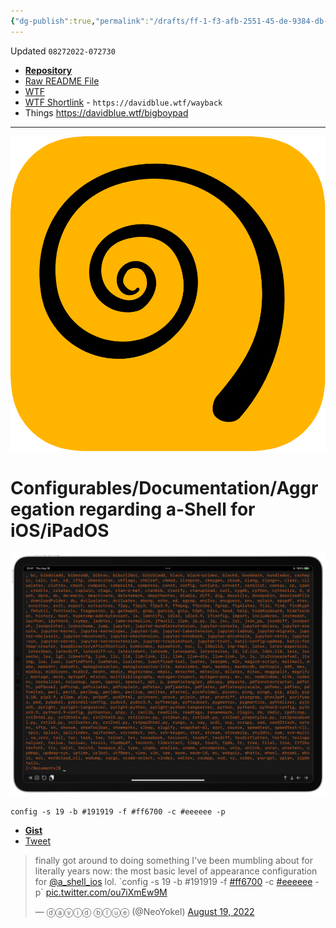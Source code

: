 ```yaml
---
{"dg-publish":true,"permalink":"/drafts/ff-1-f3-afb-2551-45-de-9384-db-403-f48-ff-55/","dgHomeLink":true,"dgPassFrontmatter":false}
---
```


Updated `08272022-072730`

- [**Repository**](https://github.com/extratone/)
- [Raw README File](https://raw.githubusercontent.com/extratone/bilge/curation/master/README.md)
- [WTF](https://davidblue.wtf/drafts/FF1F3AFB-2551-45DE-9384-DB403F48FF55.html)
- [WTF Shortlink](https://davidblue.wtf/wayback) - `https://davidblue.wtf/wayback`
- Things
https://davidblue.wtf/bigboypad
---

[![a-Shell Icon](https://github.com/extratone/aShell/raw/main/brand/icon.png)](https://apps.apple.com/us/app/a-shell/id1473805438)

# Configurables/Documentation/Aggregation regarding a-Shell for iOS/iPadOS


[![Appearance Configuration - 08182022-234900](https://github.com/extratone/aShell/raw/main/frames/AppearanceConfiguration.png)](https://www.icloud.com/sharedalbum/#B0eGgZLKuQ6jVn;F37E20DE-43D4-4BC3-A1CA-512325B8C6D0)

`config -s 19 -b #191919 -f #ff6700 -c #eeeeee -p`

<script src="https://gist.github.com/extratone/3dc1b090622bb56b49976351f0741b5d.js"></script>

- [**Gist**](https://gist.github.com/extratone/3dc1b090622bb56b49976351f0741b5d)
- [Tweet](https://twitter.com/NeoYokel/status/1560489530607763457)

<blockquote class="twitter-tweet"><p lang="en" dir="ltr">finally got around to doing something I&#39;ve been mumbling about for literally years now: the most basic level of appearance configuration for <a href="https://twitter.com/a_Shell_iOS?ref_src=twsrc%5Etfw">@a_shell_ios</a> lol. `config -s 19 -b #191919 -f <a href="https://twitter.com/hashtag/ff6700?src=hash&amp;ref_src=twsrc%5Etfw">#ff6700</a> -c <a href="https://twitter.com/hashtag/eeeeee?src=hash&amp;ref_src=twsrc%5Etfw">#eeeeee</a> -p` <a href="https://t.co/ou7iXmEw9M">pic.twitter.com/ou7iXmEw9M</a></p>&mdash; ⓓⓐⓥⓘⓓ ⓑⓛⓤⓔ (@NeoYokel) <a href="https://twitter.com/NeoYokel/status/1560489530607763457?ref_src=twsrc%5Etfw">August 19, 2022</a></blockquote> <script async src="https://platform.twitter.com/widgets.js" charset="utf-8"></script>